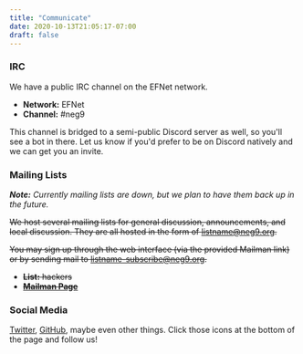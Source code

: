 ```yaml
---
title: "Communicate"
date: 2020-10-13T21:05:17-07:00
draft: false
---
```


### IRC

We have a public IRC channel on the EFNet network.

* **Network:** EFNet
* **Channel:** #neg9

This channel is bridged to a semi-public Discord server as well, so you'll see a bot in there. Let us know if you'd prefer to be on Discord natively and we can get you an invite.

### Mailing Lists

_**Note:** Currently mailing lists are down, but we plan to have them back up in the future._

~~We host several mailing lists for general discussion, announcements, and local discussion. They are all hosted in the form of listname@neg9.org.~~

~~You may sign up through the web interface (via the provided Mailman link) or by sending mail to listname-subscribe@neg9.org.~~

* ~~**List:** hackers~~
* ~~**[Mailman Page][1]**~~

### Social Media

[Twitter][2], [GitHub][3], maybe even other things. Click those icons at the bottom of the page and follow us!

[1]: https://neg9.org/mailman/listinfo/hackers
[2]: https://twitter.com/Neg9
[3]: https://www.github.com/Neg9
